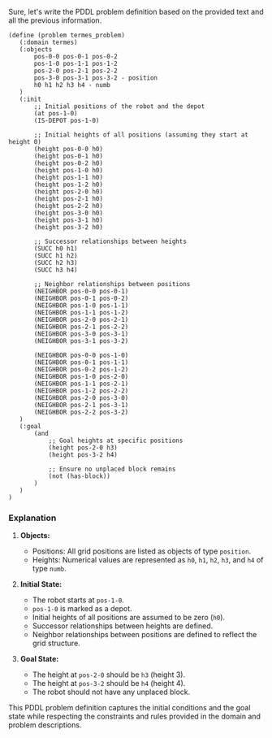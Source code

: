 Sure, let's write the PDDL problem definition based on the provided text and all the previous information.

```pddl
(define (problem termes_problem) 
   (:domain termes)
   (:objects 
       pos-0-0 pos-0-1 pos-0-2 
       pos-1-0 pos-1-1 pos-1-2 
       pos-2-0 pos-2-1 pos-2-2 
       pos-3-0 pos-3-1 pos-3-2 - position
       h0 h1 h2 h3 h4 - numb
   )
   (:init 
       ;; Initial positions of the robot and the depot
       (at pos-1-0)
       (IS-DEPOT pos-1-0)

       ;; Initial heights of all positions (assuming they start at height 0)
       (height pos-0-0 h0)
       (height pos-0-1 h0)
       (height pos-0-2 h0)
       (height pos-1-0 h0)
       (height pos-1-1 h0)
       (height pos-1-2 h0)
       (height pos-2-0 h0)
       (height pos-2-1 h0)
       (height pos-2-2 h0)
       (height pos-3-0 h0)
       (height pos-3-1 h0)
       (height pos-3-2 h0)
       
       ;; Successor relationships between heights
       (SUCC h0 h1)
       (SUCC h1 h2)
       (SUCC h2 h3)
       (SUCC h3 h4)
       
       ;; Neighbor relationships between positions
       (NEIGHBOR pos-0-0 pos-0-1)
       (NEIGHBOR pos-0-1 pos-0-2)
       (NEIGHBOR pos-1-0 pos-1-1)
       (NEIGHBOR pos-1-1 pos-1-2)
       (NEIGHBOR pos-2-0 pos-2-1)
       (NEIGHBOR pos-2-1 pos-2-2)
       (NEIGHBOR pos-3-0 pos-3-1)
       (NEIGHBOR pos-3-1 pos-3-2)
       
       (NEIGHBOR pos-0-0 pos-1-0)
       (NEIGHBOR pos-0-1 pos-1-1)
       (NEIGHBOR pos-0-2 pos-1-2)
       (NEIGHBOR pos-1-0 pos-2-0)
       (NEIGHBOR pos-1-1 pos-2-1)
       (NEIGHBOR pos-1-2 pos-2-2)
       (NEIGHBOR pos-2-0 pos-3-0)
       (NEIGHBOR pos-2-1 pos-3-1)
       (NEIGHBOR pos-2-2 pos-3-2)
   )
   (:goal 
       (and
           ;; Goal heights at specific positions
           (height pos-2-0 h3)
           (height pos-3-2 h4)
           
           ;; Ensure no unplaced block remains
           (not (has-block))
       )
   )
)
```

### Explanation

1. **Objects:**
   - Positions: All grid positions are listed as objects of type `position`.
   - Heights: Numerical values are represented as `h0`, `h1`, `h2`, `h3`, and `h4` of type `numb`.

2. **Initial State:**
   - The robot starts at `pos-1-0`.
   - `pos-1-0` is marked as a depot.
   - Initial heights of all positions are assumed to be zero (`h0`).
   - Successor relationships between heights are defined.
   - Neighbor relationships between positions are defined to reflect the grid structure.

3. **Goal State:**
   - The height at `pos-2-0` should be `h3` (height 3).
   - The height at `pos-3-2` should be `h4` (height 4).
   - The robot should not have any unplaced block.

This PDDL problem definition captures the initial conditions and the goal state while respecting the constraints and rules provided in the domain and problem descriptions.